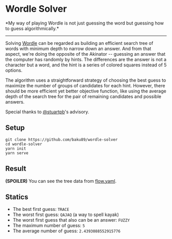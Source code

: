 # Wordle Solver

\*My way of playing Wordle is not just guessing the word but guessing how to guess algorithmically.\*

---

Solving [Wordle](https://www.powerlanguage.co.uk/wordle/) can be regarded as building an efficient search tree of words with minimum depth to narrow down an answer. And from that aspect, we're doing the opposite of the Akinator -- guessing an answer that the computer has randomly by hints. The differences are the answer is not a character but a word, and the hint is a series of colored squares instead of 5 options.

The algorithm uses a straightforward strategy of choosing the best guess to maximize the number of groups of candidates for each hint. However, there should be more efficient yet better objective function, like using the average depth of the search tree for the pair of remaining candidates and possible answers.

Special thanks to [@stuartpb](https://twitter.com/stuartpb)'s advisory.

## Setup

```
git clone https://github.com/baku89/wordle-solver
cd wordle-solver
yarn init
yarn serve
```

## Result

**(SPOILER)** You can see the tree data from [flow.yaml](./flow.yaml).

## Statics

- The best first guess: `TRACE`
- The worst first guess: `QAJAQ` (a way to spell kayak)
- The worst first guess that also can be an answer: `FUZZY`
- The maximum number of guess: `5`
- The average number of guess: `2.4393088552915776`
